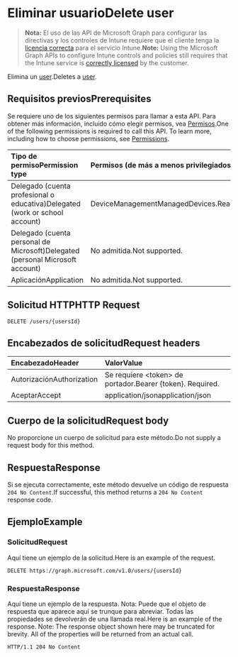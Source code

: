 # <a name="delete-user"></a><span data-ttu-id="1016f-101">Eliminar usuario</span><span class="sxs-lookup"><span data-stu-id="1016f-101">Delete user</span></span>

> <span data-ttu-id="1016f-102">**Nota:** El uso de las API de Microsoft Graph para configurar las directivas y los controles de Intune requiere que el cliente tenga la [licencia correcta](https://go.microsoft.com/fwlink/?linkid=839381) para el servicio Intune.</span><span class="sxs-lookup"><span data-stu-id="1016f-102">**Note:** Using the Microsoft Graph APIs to configure Intune controls and policies still requires that the Intune service is [correctly licensed](https://go.microsoft.com/fwlink/?linkid=839381) by the customer.</span></span>

<span data-ttu-id="1016f-103">Elimina un [user](../resources/intune_troubleshooting_user.md).</span><span class="sxs-lookup"><span data-stu-id="1016f-103">Deletes a [user](../resources/intune_troubleshooting_user.md).</span></span>
## <a name="prerequisites"></a><span data-ttu-id="1016f-104">Requisitos previos</span><span class="sxs-lookup"><span data-stu-id="1016f-104">Prerequisites</span></span>
<span data-ttu-id="1016f-p101">Se requiere uno de los siguientes permisos para llamar a esta API. Para obtener más información, incluido cómo elegir permisos, vea [Permisos](../../../concepts/permissions_reference.md).</span><span class="sxs-lookup"><span data-stu-id="1016f-p101">One of the following permissions is required to call this API. To learn more, including how to choose permissions, see [Permissions](../../../concepts/permissions_reference.md).</span></span>

|<span data-ttu-id="1016f-107">Tipo de permiso</span><span class="sxs-lookup"><span data-stu-id="1016f-107">Permission type</span></span>|<span data-ttu-id="1016f-108">Permisos (de más a menos privilegiados)</span><span class="sxs-lookup"><span data-stu-id="1016f-108">Permissions (from least to most privileged)</span></span>|
|:---|:---|
|<span data-ttu-id="1016f-109">Delegado (cuenta profesional o educativa)</span><span class="sxs-lookup"><span data-stu-id="1016f-109">Delegated (work or school account)</span></span>|<span data-ttu-id="1016f-110">DeviceManagementManagedDevices.ReadWrite.All</span><span class="sxs-lookup"><span data-stu-id="1016f-110">DeviceManagementManagedDevices.ReadWrite.All</span></span>|
|<span data-ttu-id="1016f-111">Delegado (cuenta personal de Microsoft)</span><span class="sxs-lookup"><span data-stu-id="1016f-111">Delegated (personal Microsoft account)</span></span>|<span data-ttu-id="1016f-112">No admitida.</span><span class="sxs-lookup"><span data-stu-id="1016f-112">Not supported.</span></span>|
|<span data-ttu-id="1016f-113">Aplicación</span><span class="sxs-lookup"><span data-stu-id="1016f-113">Application</span></span>|<span data-ttu-id="1016f-114">No admitida.</span><span class="sxs-lookup"><span data-stu-id="1016f-114">Not supported.</span></span>|

## <a name="http-request"></a><span data-ttu-id="1016f-115">Solicitud HTTP</span><span class="sxs-lookup"><span data-stu-id="1016f-115">HTTP Request</span></span>
<!-- {
  "blockType": "ignored"
}
-->
``` http
DELETE /users/{usersId}
```

## <a name="request-headers"></a><span data-ttu-id="1016f-116">Encabezados de solicitud</span><span class="sxs-lookup"><span data-stu-id="1016f-116">Request headers</span></span>
|<span data-ttu-id="1016f-117">Encabezado</span><span class="sxs-lookup"><span data-stu-id="1016f-117">Header</span></span>|<span data-ttu-id="1016f-118">Valor</span><span class="sxs-lookup"><span data-stu-id="1016f-118">Value</span></span>|
|:---|:---|
|<span data-ttu-id="1016f-119">Autorización</span><span class="sxs-lookup"><span data-stu-id="1016f-119">Authorization</span></span>|<span data-ttu-id="1016f-120">Se requiere &lt;token&gt; de portador.</span><span class="sxs-lookup"><span data-stu-id="1016f-120">Bearer {token}. Required.</span></span>|
|<span data-ttu-id="1016f-121">Aceptar</span><span class="sxs-lookup"><span data-stu-id="1016f-121">Accept</span></span>|<span data-ttu-id="1016f-122">application/json</span><span class="sxs-lookup"><span data-stu-id="1016f-122">application/json</span></span>|

## <a name="request-body"></a><span data-ttu-id="1016f-123">Cuerpo de la solicitud</span><span class="sxs-lookup"><span data-stu-id="1016f-123">Request body</span></span>
<span data-ttu-id="1016f-124">No proporcione un cuerpo de solicitud para este método.</span><span class="sxs-lookup"><span data-stu-id="1016f-124">Do not supply a request body for this method.</span></span>

## <a name="response"></a><span data-ttu-id="1016f-125">Respuesta</span><span class="sxs-lookup"><span data-stu-id="1016f-125">Response</span></span>
<span data-ttu-id="1016f-126">Si se ejecuta correctamente, este método devuelve un código de respuesta `204 No Content`.</span><span class="sxs-lookup"><span data-stu-id="1016f-126">If successful, this method returns a `204 No Content` response code.</span></span>

## <a name="example"></a><span data-ttu-id="1016f-127">Ejemplo</span><span class="sxs-lookup"><span data-stu-id="1016f-127">Example</span></span>
### <a name="request"></a><span data-ttu-id="1016f-128">Solicitud</span><span class="sxs-lookup"><span data-stu-id="1016f-128">Request</span></span>
<span data-ttu-id="1016f-129">Aquí tiene un ejemplo de la solicitud.</span><span class="sxs-lookup"><span data-stu-id="1016f-129">Here is an example of the request.</span></span>
``` http
DELETE https://graph.microsoft.com/v1.0/users/{usersId}
```

### <a name="response"></a><span data-ttu-id="1016f-130">Respuesta</span><span class="sxs-lookup"><span data-stu-id="1016f-130">Response</span></span>
<span data-ttu-id="1016f-p102">Aquí tiene un ejemplo de la respuesta. Nota: Puede que el objeto de respuesta que aparece aquí se trunque para abreviar. Todas las propiedades se devolverán de una llamada real.</span><span class="sxs-lookup"><span data-stu-id="1016f-p102">Here is an example of the response. Note: The response object shown here may be truncated for brevity. All of the properties will be returned from an actual call.</span></span>
``` http
HTTP/1.1 204 No Content
```



